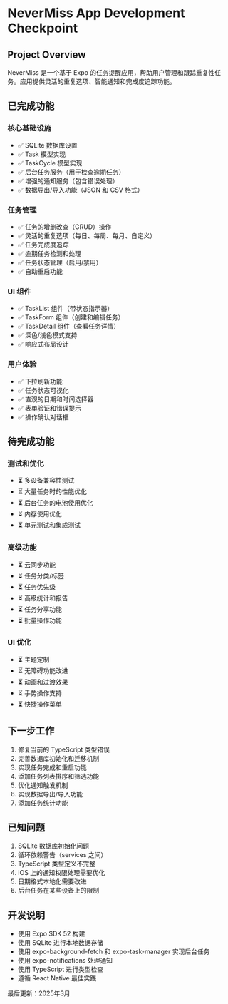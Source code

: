# NeverMiss App Development Checkpoint

## Project Overview
NeverMiss 是一个基于 Expo 的任务提醒应用，帮助用户管理和跟踪重复性任务。应用提供灵活的重复选项、智能通知和完成度追踪功能。

## 已完成功能

### 核心基础设施
- ✅ SQLite 数据库设置
- ✅ Task 模型实现
- ✅ TaskCycle 模型实现
- ✅ 后台任务服务（用于检查逾期任务）
- ✅ 增强的通知服务（包含错误处理）
- ✅ 数据导出/导入功能（JSON 和 CSV 格式）

### 任务管理
- ✅ 任务的增删改查（CRUD）操作
- ✅ 灵活的重复选项（每日、每周、每月、自定义）
- ✅ 任务完成度追踪
- ✅ 逾期任务检测和处理
- ✅ 任务状态管理（启用/禁用）
- ✅ 自动重启功能

### UI 组件
- ✅ TaskList 组件（带状态指示器）
- ✅ TaskForm 组件（创建和编辑任务）
- ✅ TaskDetail 组件（查看任务详情）
- ✅ 深色/浅色模式支持
- ✅ 响应式布局设计

### 用户体验
- ✅ 下拉刷新功能
- ✅ 任务状态可视化
- ✅ 直观的日期和时间选择器
- ✅ 表单验证和错误提示
- ✅ 操作确认对话框

## 待完成功能

### 测试和优化
- ⏳ 多设备兼容性测试
- ⏳ 大量任务时的性能优化
- ⏳ 后台任务的电池使用优化
- ⏳ 内存使用优化
- ⏳ 单元测试和集成测试

### 高级功能
- ⏳ 云同步功能
- ⏳ 任务分类/标签
- ⏳ 任务优先级
- ⏳ 高级统计和报告
- ⏳ 任务分享功能
- ⏳ 批量操作功能

### UI 优化
- ⏳ 主题定制
- ⏳ 无障碍功能改进
- ⏳ 动画和过渡效果
- ⏳ 手势操作支持
- ⏳ 快捷操作菜单

## 下一步工作
1. 修复当前的 TypeScript 类型错误
2. 完善数据库初始化和迁移机制
3. 实现任务完成和重启功能
4. 添加任务列表排序和筛选功能
5. 优化通知触发机制
6. 实现数据导出/导入功能
7. 添加任务统计功能

## 已知问题
1. SQLite 数据库初始化问题
2. 循环依赖警告（services 之间）
3. TypeScript 类型定义不完整
4. iOS 上的通知权限处理需要优化
5. 日期格式本地化需要改进
6. 后台任务在某些设备上的限制

## 开发说明
- 使用 Expo SDK 52 构建
- 使用 SQLite 进行本地数据存储
- 使用 expo-background-fetch 和 expo-task-manager 实现后台任务
- 使用 expo-notifications 处理通知
- 使用 TypeScript 进行类型检查
- 遵循 React Native 最佳实践

最后更新：2025年3月 